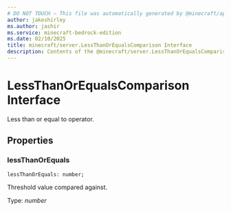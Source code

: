 ```yaml
---
# DO NOT TOUCH — This file was automatically generated by @minecraft/api-docs-generator, to report problems file an issue at https://github.com/Mojang/minecraft-scripting-libraries
author: jakeshirley
ms.author: jashir
ms.service: minecraft-bedrock-edition
ms.date: 02/10/2025
title: minecraft/server.LessThanOrEqualsComparison Interface
description: Contents of the @minecraft/server.LessThanOrEqualsComparison class.
---
```

# LessThanOrEqualsComparison Interface

Less than or equal to operator.

## Properties

### **lessThanOrEquals**
`lessThanOrEquals: number;`

Threshold value compared against.

Type: *number*
